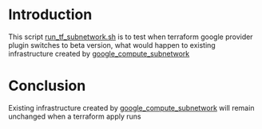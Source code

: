 # Introduction 
This script [run_tf_subnetwork.sh](run_tf_subnetwork.sh) is to test when terraform google provider plugin switches to beta version, 
what would happen to existing infrastructure created by [google_compute_subnetwork](https://www.terraform.io/docs/providers/google/r/compute_subnetwork.html)

# Conclusion 
Existing infrastructure created by [google_compute_subnetwork](https://www.terraform.io/docs/providers/google/r/compute_subnetwork.html) will remain unchanged when a terraform apply runs  